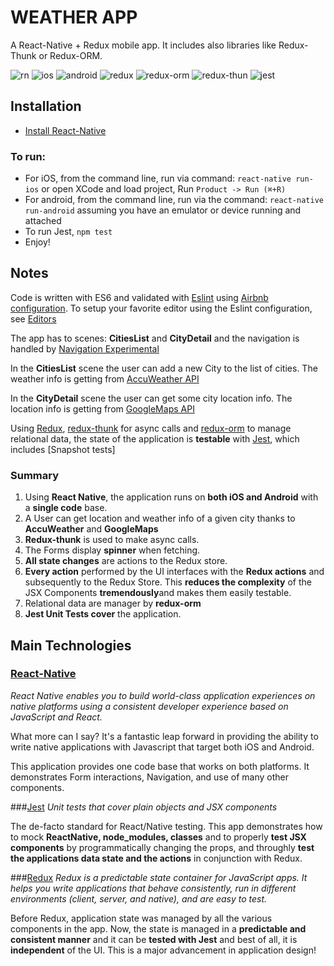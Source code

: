 # WEATHER APP

A React-Native + Redux mobile app. It includes also libraries like Redux-Thunk or Redux-ORM.

![rn](https://img.shields.io/badge/React%20Native--blue.svg)
![ios](https://img.shields.io/badge/IOS--blue.svg)
![android](https://img.shields.io/badge/Android--blue.svg)
![redux](https://img.shields.io/badge/Redux--yellowgreen.svg)
![redux-orm](https://img.shields.io/badge/redux%20thunk--yellowgreen.svg)
![redux-thun](https://img.shields.io/badge/redux%20ORM--yellowgreen.svg)
![jest](https://img.shields.io/badge/Jest%20--green.svg)

## Installation

* [Install React-Native](https://facebook.github.io/react-native/docs/getting-started.html#content)

### To run:
* For iOS, from the command line, run via command: ```react-native run-ios``` or open XCode and load project, Run ```Product -> Run (⌘+R)```
* For android, from the command line, run via the command: ```react-native run-android``` assuming you have an emulator or device running and attached
* To run Jest, ```npm test```
* Enjoy!


## Notes

Code is written with ES6 and validated with [Eslint](http://eslint.org/) using [Airbnb configuration](https://www.npmjs.com/package/eslint-config-airbnb).  To setup your favorite editor using the Eslint configuration, see [Editors](http://eslint.org/docs/user-guide/integrations#editors)

The app has to scenes: **CitiesList** and **CityDetail** and the navigation is handled by [Navigation Experimental](https://facebook.github.io/react-native/docs/navigation.html#navigationexperimental)

In the **CitiesList** scene the user can add a new City to the list of cities. The weather info is getting from [AccuWeather API](http://www.accuweather.com/)

In the **CityDetail** scene the user can get some city location info. The location info is getting from [GoogleMaps API](https://developers.google.com/maps/documentation/javascript/)

Using [Redux](https://github.com/reactjs/react-redux), [redux-thunk](https://github.com/gaearon/redux-thunk) for async calls and [redux-orm](https://github.com/tommikaikkonen/redux-orm) to manage relational data,  the state of the application is **testable** with [Jest](https://facebook.github.io/jest/), which includes [Snapshot tests]

### Summary

1. Using **React Native**, the application runs on **both iOS and Android** with a **single code** base.
1. A User can get location and weather info of a given city thanks to **AccuWeather** and **GoogleMaps**
1. **Redux-thunk** is used to make async calls.
1. The Forms display **spinner** when fetching.
1. **All state changes** are actions to the Redux store.
1. **Every action** performed by the UI interfaces with the **Redux actions** and subsequently to the Redux Store.  This **reduces the complexity** of the JSX Components **tremendously**and makes them easily testable.
1. Relational data are manager by **redux-orm**
1. **Jest Unit Tests cover** the application.

## Main Technologies

### [React-Native](https://facebook.github.io/react-native/)
*React Native enables you to build world-class application experiences on native platforms using a consistent developer experience based on JavaScript and React.*

What more can I say?  It's a fantastic leap forward in providing the ability to write native applications with Javascript that target both iOS and Android.

This application provides one code base that works on both platforms.  It demonstrates Form interactions,  Navigation, and use of many other components.

###[Jest](https://facebook.github.io/jest/)
*Unit tests that cover plain objects and JSX components*

The de-facto standard for React/Native testing.  This app demonstrates how to mock **ReactNative, node_modules, classes** and to properly **test JSX components** by programmatically changing the props, and throughly **test the applications data state and the actions** in conjunction with Redux.


###[Redux](http://redux.js.org/)
*Redux is a predictable state container for JavaScript apps. It helps you write applications that behave consistently, run in different environments (client, server, and native), and are easy to test.*

Before Redux, application state was managed by all the various components in the app.  Now, the state is managed in a **predictable and consistent manner** and it can be **tested with Jest** and best of all, it is **independent** of the UI.  This is a major advancement in application design!

